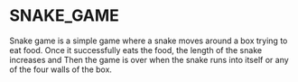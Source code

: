# SNAKE_GAME
Snake game is a simple game where a snake moves around a box trying to eat food. Once it successfully eats the food, the length of the snake increases and Then the game is over when the snake runs into itself or any of the four walls of the box.
